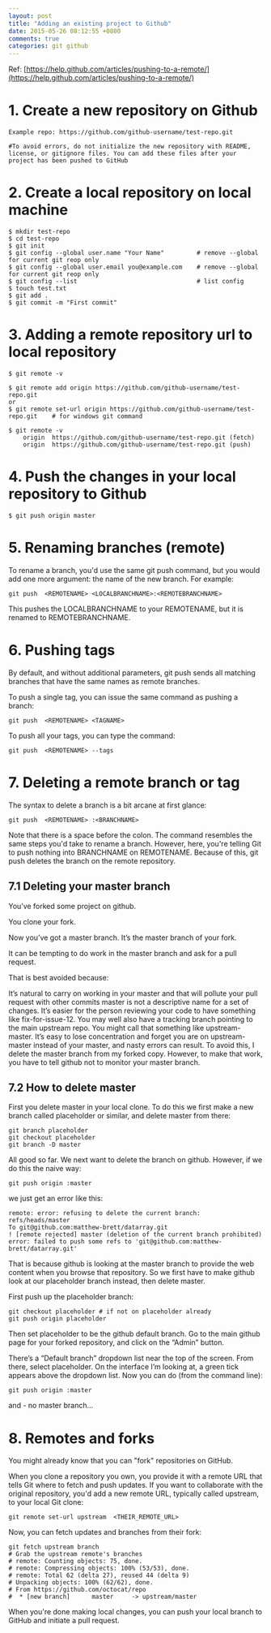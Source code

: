 ```yaml
---
layout: post
title: "Adding an existing project to Github"
date: 2015-05-26 08:12:55 +0800
comments: true
categories: git github
---
```


Ref: [https://help.github.com/articles/pushing-to-a-remote/](https://help.github.com/articles/pushing-to-a-remote/)

# 1. Create a new repository on Github #

	Example repo: https://github.com/github-username/test-repo.git

	#To avoid errors, do not initialize the new repository with README, license, or gitignore files. You can add these files after your project has been pushed to GitHub

# 2. Create a local repository on local machine #

	$ mkdir test-repo
	$ cd test-repo
	$ git init
	$ git config --global user.name "Your Name"			# remove --global for current git reop only
	$ git config --global user.email you@example.com	# remove --global for current git reop only
	$ git config --list									# list config
	$ touch test.txt
	$ git add .
	$ git commit -m "First commit"

# 3. Adding a remote repository url to local repository #

	$ git remote -v

	$ git remote add origin https://github.com/github-username/test-repo.git
	or
	$ git remote set-url origin https://github.com/github-username/test-repo.git	# for windows git command

	$ git remote -v
		origin  https://github.com/github-username/test-repo.git (fetch)
		origin  https://github.com/github-username/test-repo.git (push)

# 4. Push the changes in your local repository to Github #

	$ git push origin master

# 5. Renaming branches (remote) #
To rename a branch, you'd use the same git push command, but you would add one more argument: the name of the new branch. For example:

	git push  <REMOTENAME> <LOCALBRANCHNAME>:<REMOTEBRANCHNAME>
 
This pushes the LOCALBRANCHNAME to your REMOTENAME, but it is renamed to REMOTEBRANCHNAME.

# 6. Pushing tags #
By default, and without additional parameters, git push sends all matching branches that have the same names as remote branches.

To push a single tag, you can issue the same command as pushing a branch:

	git push  <REMOTENAME> <TAGNAME>
 
To push all your tags, you can type the command:

	git push  <REMOTENAME> --tags

# 7. Deleting a remote branch or tag #
The syntax to delete a branch is a bit arcane at first glance:

	git push  <REMOTENAME> :<BRANCHNAME> 

Note that there is a space before the colon. The command resembles the same steps you'd take to rename a branch. However, here, you're telling Git to push nothing into BRANCHNAME on REMOTENAME. Because of this, git push deletes the branch on the remote repository.

## 7.1 Deleting your master branch ##

You’ve forked some project on github.

You clone your fork.

Now you’ve got a master branch. It’s the master branch of your fork.

It can be tempting to do work in the master branch and ask for a pull request.

That is best avoided because:

It’s natural to carry on working in your master and that will pollute your pull request with other commits
master is not a descriptive name for a set of changes. It’s easier for the person reviewing your code to have something like fix-for-issue-12.
You may well also have a tracking branch pointing to the main upstream repo. You might call that something like upstream-master. It’s easy to lose concentration and forget you are on upstream-master instead of your master, and nasty errors can result.
To avoid this, I delete the master branch from my forked copy. However, to make that work, you have to tell github not to monitor your master branch.

## 7.2 How to delete master ##

First you delete master in your local clone. To do this we first make a new branch called placeholder or similar, and delete master from there:

	git branch placeholder
	git checkout placeholder
	git branch -D master
All good so far. We next want to delete the branch on github. However, if we do this the naive way:

	git push origin :master

we just get an error like this:

	remote: error: refusing to delete the current branch: refs/heads/master
	To git@github.com:matthew-brett/datarray.git
	! [remote rejected] master (deletion of the current branch prohibited)
	error: failed to push some refs to 'git@github.com:matthew-brett/datarray.git'

That is because github is looking at the master branch to provide the web content when you browse that repository. So we first have to make github look at our placeholder branch instead, then delete master.

First push up the placeholder branch:

	git checkout placeholder # if not on placeholder already
	git push origin placeholder

Then set placeholder to be the github default branch. Go to the main github page for your forked repository, and click on the “Admin” button.

There’s a “Default branch” dropdown list near the top of the screen. From there, select placeholder. On the interface I’m looking at, a green tick appears above the dropdown list. Now you can do (from the command line):

	git push origin :master

and - no master branch...

# 8. Remotes and forks #
You might already know that you can "fork" repositories on GitHub.

When you clone a repository you own, you provide it with a remote URL that tells Git where to fetch and push updates. If you want to collaborate with the original repository, you'd add a new remote URL, typically called upstream, to your local Git clone:

	git remote set-url upstream  <THEIR_REMOTE_URL>
 
Now, you can fetch updates and branches from their fork:

	git fetch upstream branch
	# Grab the upstream remote's branches
	# remote: Counting objects: 75, done.
	# remote: Compressing objects: 100% (53/53), done.
	# remote: Total 62 (delta 27), reused 44 (delta 9)
	# Unpacking objects: 100% (62/62), done.
	# From https://github.com/octocat/repo
	#  * [new branch]      master     -> upstream/master

When you're done making local changes, you can push your local branch to GitHub and initiate a pull request.
